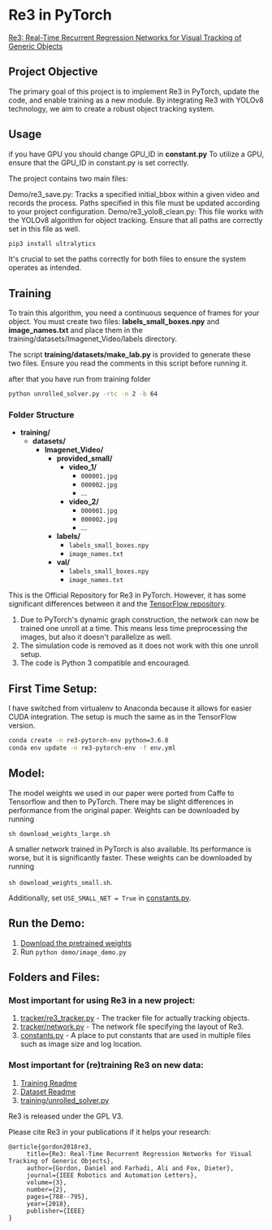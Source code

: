 # Re3 in PyTorch
[Re3: Real-Time Recurrent Regression Networks for Visual Tracking of Generic Objects](https://danielgordon10.github.io/pdfs/re3.pdf)

<!-- <img src="/demo/sample_1.gif" height="300"/> <img src="/demo/sample_2.gif" height="300"/> -->


## Project Objective

The primary goal of this project is to implement Re3 in PyTorch, update the code, and enable training as a new module. By integrating Re3 with YOLOv8 technology, we aim to create a robust object tracking system.



## Usage

if you have GPU you should change GPU_ID in **constant.py**
To utilize a GPU, ensure that the GPU_ID in constant.py is set correctly.

The project contains two main files:

Demo/re3_save.py: Tracks a specified initial_bbox within a given video and records the process. Paths specified in this file must be updated according to your project configuration.
Demo/re3_yolo8_clean.py: This file works with the YOLOv8 algorithm for object tracking. Ensure that all paths are correctly set in this file as well.

```bash
pip3 install ultralytics
```

It's crucial to set the paths correctly for both files to ensure the system operates as intended.







## Training

To train this algorithm, you need a continuous sequence of frames for your object. You must create two files: **labels_small_boxes.npy** and **image_names.txt** and place them in the training/datasets/Imagenet_Video/labels directory.

The script **training/datasets/make_lab.py** is provided to generate these two files. Ensure you read the comments in this script before running it.

after that you have run from training folder

```bash
python unrolled_solver.py -rtc -n 2 -b 64
```
### Folder Structure

- **training/**
  - **datasets/**
    - **Imagenet_Video/**
      - **provided_small/**
        - **video_1/**
          - `000001.jpg`
          - `000002.jpg`
          - ...
        - **video_2/**
          - `000001.jpg`
          - `000002.jpg`
          - ...
      - **labels/**
        - `labels_small_boxes.npy`
        - `image_names.txt`
      - **val/**
        - `labels_small_boxes.npy`
        - `image_names.txt`

This is the Official Repository for Re3 in PyTorch. However, it has some significant differences between it and the [TensorFlow repository](https://github.com/danielgordon10/re3-tensorflow).
1. Due to PyTorch's dynamic graph construction, the network can now be trained one unroll at a time. This means less time preprocessing the images, but also it doesn't parallelize as well.
1. The simulation code is removed as it does not work with this one unroll setup.
1. The code is Python 3 compatible and encouraged.

## First Time Setup:
I have switched from virtualenv to Anaconda because it allows for easier CUDA integration. The setup is much the same as in the TensorFlow version.
```bash
conda create -n re3-pytorch-env python=3.6.8
conda env update -n re3-pytorch-env -f env.yml
```

## Model:
The model weights we used in our paper were ported from Caffe to Tensorflow and then to PyTorch. There may be slight differences in performance from the original paper.
Weights can be downloaded by running 

`sh download_weights_large.sh`

A smaller network trained in PyTorch is also available. Its performance is worse, but it is significantly faster.
These weights can be downloaded by running 

`sh download_weights_small.sh`.

Additionally, set `USE_SMALL_NET = True` in [constants.py](constants.py).

## Run the Demo:
1. [Download the pretrained weights](#model)
1. Run `python demo/image_demo.py`


## Folders and Files:
### Most important for using Re3 in a new project:
1. [tracker/re3_tracker.py](tracker/re3_tracker.py) - The tracker file for actually tracking objects.
1. [tracker/network.py](tracker/network.py) - The network file specifying the layout of Re3.
1. [constants.py](constants.py) - A place to put constants that are used in multiple files such as image size and log location.

### Most important for (re)training Re3 on new data:
1. [Training Readme](training/README.md)
1. [Dataset Readme](training/datasets/README.md)
1. [training/unrolled_solver.py](training/unrolled_solver.py)

Re3 is released under the GPL V3.

Please cite Re3 in your publications if it helps your research:
```
@article{gordon2018re3,
     title={Re3: Real-Time Recurrent Regression Networks for Visual Tracking of Generic Objects},
     author={Gordon, Daniel and Farhadi, Ali and Fox, Dieter},
     journal={IEEE Robotics and Automation Letters},
     volume={3},
     number={2},
     pages={788--795},
     year={2018},
     publisher={IEEE}
}
```
